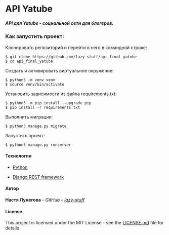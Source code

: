 # API Yatube
 

##### API для Yatube - социальной сети для блогеров.

### Как запустить проект:

Клонировать репозиторий и перейти в него в командной строке:

```
$ git clone https://github.com/lazy-stuff/api_final_yatube
$ cd api_final_yatube
```
Cоздать и активировать виртуальное окружение:

```
$ python3 -m venv venv
$ source venv/bin/activate
```

Установить зависимости из файла requirements.txt:

```
$ python3 -m pip install --upgrade pip
$ pip install -r requirements.txt
```

Выполнить миграции:

```
$ python3 manage.py migrate
```

Запустить проект:

```
$ python3 manage.py runserver
```
#### Технологии
  
* [Python](https://www.python.org)

* [Django REST framework](https://www.django-rest-framework.org)

#### Автор

**Настя Лунегова** - *GitHub* - *[lazy-stuff](https://github.com/lazy-stuff)*

#### License

This project is licensed under the MIT License - see the [LICENSE.md](LICENSE.md) file for details
